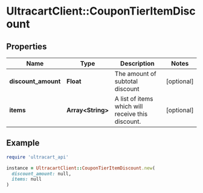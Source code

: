 # UltracartClient::CouponTierItemDiscount

## Properties

| Name | Type | Description | Notes |
| ---- | ---- | ----------- | ----- |
| **discount_amount** | **Float** | The amount of subtotal discount | [optional] |
| **items** | **Array&lt;String&gt;** | A list of items which will receive this discount. | [optional] |

## Example

```ruby
require 'ultracart_api'

instance = UltracartClient::CouponTierItemDiscount.new(
  discount_amount: null,
  items: null
)
```

